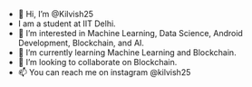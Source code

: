 - 👋 Hi, I’m @Kilvish25
-    I am a student at IIT Delhi.
- 👀 I’m interested in Machine Learning, Data Science, Android Development, Blockchain, and AI.
- 🌱 I’m currently learning Machine Learning and Blockchain.
- 💞️ I’m looking to collaborate on Blockchain.
- 📫 You can reach me on instagram @kilvish25


<!---
Kilvish25/Kilvish25 is a ✨ special ✨ repository because its `README.md` (this file) appears on your GitHub profile.
You can click the Preview link to take a look at your changes.
--->
